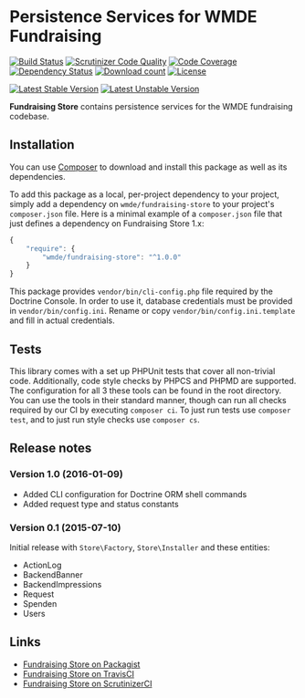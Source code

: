 # Persistence Services for WMDE Fundraising

[![Build Status](https://secure.travis-ci.org/wmde/FundraisingStore.png?branch=master)](http://travis-ci.org/wmde/FundraisingStore)
[![Scrutinizer Code Quality](https://scrutinizer-ci.com/g/wmde/FundraisingStore/badges/quality-score.png?b=master)](https://scrutinizer-ci.com/g/wmde/FundraisingStore/?branch=master)
[![Code Coverage](https://scrutinizer-ci.com/g/wmde/FundraisingStore/badges/coverage.png?b=master)](https://scrutinizer-ci.com/g/wmde/FundraisingStore/?branch=master)
[![Dependency Status](https://www.versioneye.com/php/wmde:fundraising-store/dev-master/badge.svg)](https://www.versioneye.com/php/wmde:fundraising-store/dev-master)
[![Download count](https://poser.pugx.org/wmde/fundraising-store/d/total.png)](https://packagist.org/packages/wmde/fundraising-store)
[![License](https://poser.pugx.org/wmde/fundraising-store/license.svg)](https://packagist.org/packages/wmde/fundraising-store)

[![Latest Stable Version](https://poser.pugx.org/wmde/fundraising-store/version.png)](https://packagist.org/packages/wmde/fundraising-store)
[![Latest Unstable Version](https://poser.pugx.org/wmde/fundraising-store/v/unstable.svg)](//packagist.org/packages/wmde/fundraising-store)

**Fundraising Store** contains persistence services for the WMDE fundraising codebase.

## Installation

You can use [Composer](http://getcomposer.org/) to download and install
this package as well as its dependencies.

To add this package as a local, per-project dependency to your project, simply add a
dependency on `wmde/fundraising-store` to your project's `composer.json` file.
Here is a minimal example of a `composer.json` file that just defines a dependency on
Fundraising Store 1.x:

```js
{
    "require": {
        "wmde/fundraising-store": "^1.0.0"
    }
}
```

This package provides `vendor/bin/cli-config.php` file required by the Doctrine Console. In order to use it,
database credentials must be provided in `vendor/bin/config.ini`. Rename or copy `vendor/bin/config.ini.template`
and fill in actual credentials.

## Tests

This library comes with a set up PHPUnit tests that cover all non-trivial code. Additionally, code
style checks by PHPCS and PHPMD are supported. The configuration for all 3 these tools can be found
in the root directory. You can use the tools in their standard manner, though can run all checks
required by our CI by executing `composer ci`. To just run tests use `composer test`, and to just
run style checks use `composer cs`.

## Release notes

### Version 1.0 (2016-01-09)

* Added CLI configuration for Doctrine ORM shell commands
* Added request type and status constants

### Version 0.1 (2015-07-10)

Initial release with `Store\Factory`, `Store\Installer` and these entities:

* ActionLog
* BackendBanner
* BackendImpressions
* Request
* Spenden
* Users

## Links

* [Fundraising Store on Packagist](https://packagist.org/packages/wmde/fundraising-store)
* [Fundraising Store on TravisCI](https://travis-ci.org/wmde/FundraisingStore)
* [Fundraising Store on ScrutinizerCI](https://scrutinizer-ci.com/g/wmde/FundraisingStore)
